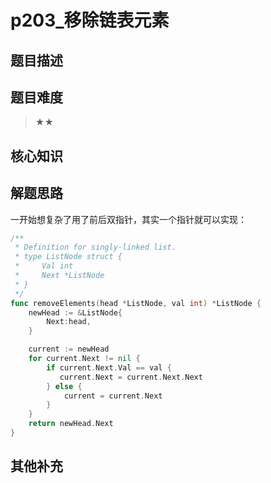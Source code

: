 # p203_移除链表元素
## 题目描述

## 题目难度
> ★★
## 核心知识

## 解题思路

一开始想复杂了用了前后双指针，其实一个指针就可以实现：

```go
/**
 * Definition for singly-linked list.
 * type ListNode struct {
 *     Val int
 *     Next *ListNode
 * }
 */
func removeElements(head *ListNode, val int) *ListNode {
    newHead := &ListNode{
        Next:head,
    }

    current := newHead
    for current.Next != nil {
        if current.Next.Val == val {
           current.Next = current.Next.Next
        } else {
            current = current.Next
        }
    }
    return newHead.Next
}

```

## 其他补充
